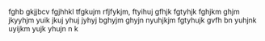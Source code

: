 fghb gkjjbcv fgjhhkl tfgkujm rfjfykjm,  ftyihuj gfhjk fgtyhjk fghjkm ghjm jkyyhjm yuik jkuj    yhuj   jyhyj bghyjm ghyjn nyuhjkjm fgtyhujk gvfh bn yuhjnk  uyijkm  yujk yhujn n k